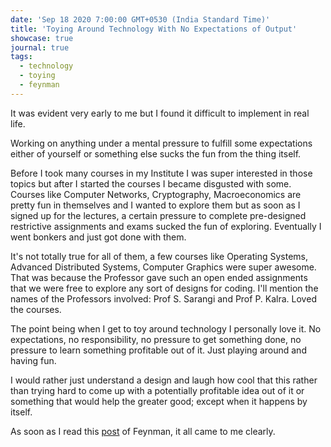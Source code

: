 ```yaml
---
date: 'Sep 18 2020 7:00:00 GMT+0530 (India Standard Time)'
title: 'Toying Around Technology With No Expectations of Output'
showcase: true
journal: true
tags: 
  - technology
  - toying
  - feynman
---
```


It was evident very early to me but I found it difficult to implement in real life.

Working on anything under a mental pressure to fulfill some expectations either of yourself or something else sucks the fun from the thing itself.

Before I took many courses in my Institute I was super interested in those topics but after I started the courses I became disgusted with some. Courses like Computer Networks, Cryptography, Macroeconomics are pretty fun in themselves and I wanted to explore them but as soon as I signed up for the lectures, a certain pressure to complete pre-designed restrictive assignments and exams sucked the fun of exploring. Eventually I went bonkers and just got done with them.

It's not totally true for all of them, a few courses like Operating Systems, Advanced Distributed Systems, Computer Graphics were super awesome. That was because the Professor gave such an open ended assignments that we were free to explore any sort of designs for coding. I'll mention the names of the Professors involved: Prof S. Sarangi and Prof P. Kalra. Loved the courses.

The point being when I get to toy around technology I personally love it. No expectations, no responsibility, no pressure to get something done, no pressure to learn something profitable out of it. Just playing around and having fun.

I would rather just understand a design and laugh how cool that this rather than trying hard to come up with a potentially profitable idea out of it or something that would help the greater good; except when it happens by itself.

As soon as I read this [post](https://pythonwise.blogspot.com/2011/09/on-importance-of-playing.html) of Feynman, it all came to me clearly.


